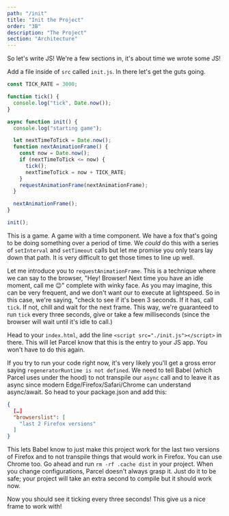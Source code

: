 ```yaml
---
path: "/init"
title: "Init the Project"
order: "3B"
description: "The Project"
section: "Architecture"
---
```


So let's write JS! We're a few sections in, it's about time we wrote some JS!

Add a file inside of `src` called `init.js`. In there let's get the guts going.

```javascript
const TICK_RATE = 3000;

function tick() {
  console.log("tick", Date.now());
}

async function init() {
  console.log("starting game");

  let nextTimeToTick = Date.now();
  function nextAnimationFrame() {
    const now = Date.now();
    if (nextTimeToTick <= now) {
      tick();
      nextTimeToTick = now + TICK_RATE;
    }
    requestAnimationFrame(nextAnimationFrame);
  }

  nextAnimationFrame();
}

init();
```

This is a game. A game with a time component. We have a fox that's going to be doing something over a period of time. We _could_ do this with a series of `setInterval` and `setTimeout` calls but let me promise you only tears lay down that path. It is very difficult to get those times to line up well.

Let me introduce you to `requestAnimationFrame`. This is a technique where we can say to the browser, "Hey! Browser! Next time you have an idle moment, call me 😉" complete with winky face. As you may imagine, this can be very frequent, and we don't want our to execute at lightspeed. So in this case, we're saying, "check to see if it's been 3 seconds. If it has, call `tick`. If not, chill and wait for the next frame. This way, we're guaranteed to run `tick` every three seconds, give or take a few milliseconds (since the browser will wait until it's idle to call.)

Head to your `index.html`, add the line `<script src="./init.js"></script>` in there. This will let Parcel know that this is the entry to your JS app. You won't have to do this again.

If you try to run your code right now, it's very likely you'll get a gross error saying `regeneratorRuntime is not defined`. We need to tell Babel (which Parcel uses under the hood) to not transpile our `async` call and to leave it as async since modern Edge/Firefox/Safari/Chrome can understand async/await. So head to your package.json and add this:

```json
{
  […]
  "browserslist": [
    "last 2 Firefox versions"
  ]
}
```

This lets Babel know to just make this project work for the last two versions of Firefox and to not transpile things that would work in Firefox. You can use Chrome too. Go ahead and run `rm -rf .cache dist` in your project. When you change configurations, Parcel doesn't always grasp it. Just do it to be safe; your project will take an extra second to compile but it should work now.

Now you should see it ticking every three seconds! This give us a nice frame to work with!
